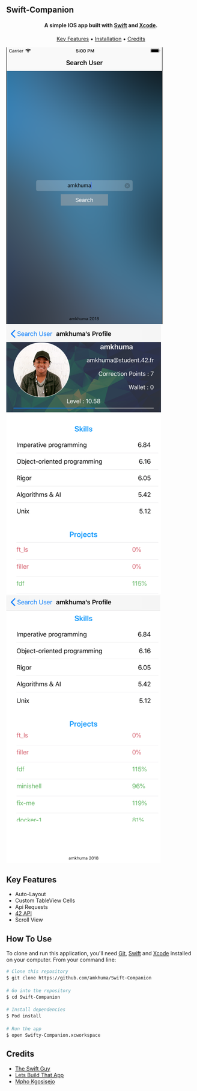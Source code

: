 ## Swift-Companion

<h4 align="center">A simple IOS app built with <a href="https://swift.org" target="_blank">Swift</a> and <a href="https://developer.apple.com/xcode/" target="_blank">Xcode</a>.</h4>

<p align="center">
  <a href="#key-features">Key Features</a> •
  <a href="#how-to-use">Installation</a> •
  <a href="#credits">Credits</a> 
</p>

![screenshot](https://github.com/amkhuma/Swift-Companion/blob/master/Images/Search.png)  ![screenshot](https://github.com/amkhuma/Swift-Companion/blob/master/Images/Profile.png) ![screenshot](https://github.com/amkhuma/Swift-Companion/blob/master/Images/projects.png) 

## Key Features

* Auto-Layout
* Custom TableView Cells
* Api Requests
* [42 API](https://api.intra.42.fr/apidoc)
* Scroll View

## How To Use

To clone and run this application, you'll need [Git](https://git-scm.com), [Swift](https://swift.org/download/) and [Xcode](https://developer.apple.com/xcode/) installed on your computer. From your command line:

```bash
# Clone this repository
$ git clone https://github.com/amkhuma/Swift-Companion

# Go into the repository
$ cd Swift-Companion

# Install dependencies
$ Pod install

# Run the app
$ open Swifty-Companion.xcworkspace
```

## Credits

- [The Swift Guy](http://theswiftguy.com)
- [Lets Build That App](https://nodejs.org/)
- [Mpho Kgosisejo](https://mpho-kgosisejo.github.io/portfolio/)
